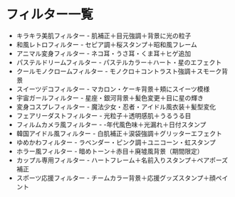# フィルター一覧

- キラキラ美肌フィルター - 肌補正＋目元強調＋背景に光の粒子
- 和風レトロフィルター - セピア調＋桜スタンプ＋昭和風フレーム
- アニマル変身フィルター - ネコ耳・うさ耳・くま耳＋ヒゲ追加
- パステルドリームフィルター - パステルカラー＋ハート・星のエフェクト
- クールモノクロームフィルター - モノクロ＋コントラスト強調＋スモーク背景
- スイーツデコフィルター - マカロン・ケーキ背景＋頬にスイーツ模様
- 宇宙ガールフィルター - 星座・銀河背景＋髪色変更＋目に星の輝き
- 変身コスプレフィルター - 魔法少女・忍者・アイドル風衣装＋髪型変化
- フェアリーダストフィルター - 光粒子＋透明感肌＋うるうる目
- フィルムカメラ風フィルター - -年代風色味＋光漏れ＋日付スタンプ
- 韓国アイドル風フィルター - 白肌補正＋涙袋強調＋グリッターエフェクト
- ゆめかわフィルター - ラベンダー・ピンク調＋ユニコーン・虹スタンプ
- ホラー風フィルター - 暗めトーン＋赤目＋廃墟風背景（期間限定）
- カップル専用フィルター - ハートフレーム＋名前入りスタンプ＋ペアポーズ補正
- スポーツ応援フィルター - チームカラー背景＋応援グッズスタンプ＋顔ペイント